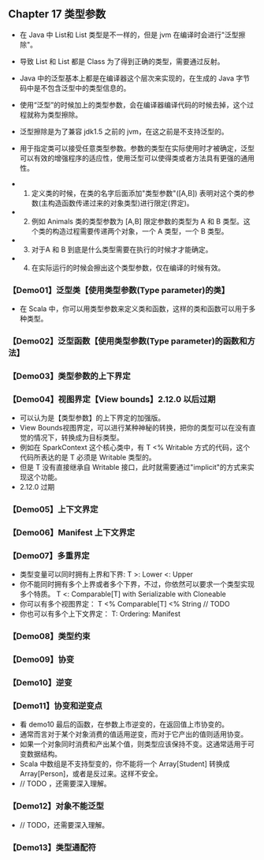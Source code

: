 ## Chapter 17 类型参数

- 在 Java 中 List<String>和 List<Int> 类型是不一样的，但是 jvm 在编译时会进行"泛型擦除"。
- 导致 List<String> 和 List<Int> 都是 Class<List> 为了得到正确的类型，需要通过反射。
- Java 中的泛型基本上都是在编译器这个层次来实现的，在生成的 Java 字节码中是不包含泛型中的类型信息的。
- 使用“泛型”的时候加上的类型参数，会在编译器编译代码的时候去掉，这个过程就称为类型擦除。
- 泛型擦除是为了兼容 jdk1.5 之前的 jvm，在这之前是不支持泛型的。

- 用于指定类可以接受任意类型参数。参数的类型在实际使用时才被确定，泛型可以有效的增强程序的适应性，使用泛型可以使得类或者方法具有更强的通用性。
- 1. 定义类的时候，在类的名字后面添加"类型参数"([A,B]) 表明对这个类的参数(主构造函数传递过来的对象类型)进行限定(界定)。
- 2. 例如 Animals 类的类型参数为 [A,B] 限定参数的类型为 A 和 B 类型。这个类的构造过程需要传递两个对象，一个 A 类型，一个 B 类型。
- 3. 对于A 和 B 到底是什么类型需要在执行的时候才才能确定。
- 4. 在实际运行的时候会擦出这个类型参数，仅在编译的时候有效。

### 【Demo01】泛型类【使用类型参数(Type parameter)的类】

- 在 Scala 中，你可以用类型参数来定义类和函数，这样的类和函数可以用于多种类型。

### 【Demo02】泛型函数【使用类型参数(Type parameter)的函数和方法】

### 【Demo03】类型参数的上下界定

### 【Demo04】视图界定【View bounds】2.12.0 以后过期

- 可以认为是【类型参数】的上下界定的加强版。
- View Bounds视图界定，可以进行某种神秘的转换，把你的类型可以在没有直觉的情况下，转换成为目标类型。
- 例如在 SparkContext 这个核心类中，有 T <% Writable 方式的代码，这个代码所表达的是 T 必须是 Writable 类型的。
- 但是 T 没有直接继承自 Writable 接口，此时就需要通过"implicit"的方式来实现这个功能。
- 2.12.0 过期

### 【Demo05】上下文界定

### 【Demo06】Manifest 上下文界定

### 【Demo07】多重界定

- 类型变量可以同时拥有上界和下界:  T >: Lower <: Upper
- 你不能同时拥有多个上界或者多个下界，不过，你依然可以要求一个类型实现多个特质。
  T <: Comparable[T] with Serializable with Cloneable
- 你可以有多个视图界定： T <% Comparable[T] <% String // TODO
- 你也可以有多个上下文界定： T: Ordering: Manifest

### 【Demo08】类型约束

### 【Demo09】协变

### 【Demo10】逆变

### 【Demo11】协变和逆变点

- 看 demo10 最后的函数，在参数上市逆变的，在返回值上市协变的。
- 通常而言对于某个对象消费的值适用逆变，而对于它产出的值则适用协变。
- 如果一个对象同时消费和产出某个值，则类型应该保持不变。这通常适用于可变数据结构。
- Scala 中数组是不支持型变的，你不能将一个 Array[Student] 转换成 Array[Person]，或者是反过来。这样不安全。
- // TODO ，还需要深入理解。

### 【Demo12】对象不能泛型

- // TODO，还需要深入理解。

### 【Demo13】类型通配符

